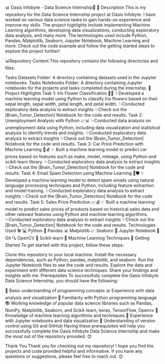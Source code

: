 📊 Oasis Infobyte - Data Science Internship🎉
📝 Description
This is my repository for the Data Science Internship project at Oasis Infobyte. I have worked on various data science tasks to gain hands-on experience and improve my skills. The project highlights include implementing Machine Learning algorithms, developing data visualizations, conducting exploratory data analysis, and many more. The technologies used include Python, Pandas, Matplotlib, Seaborn, Jupyter Notebook, Machine Learning and more. Check out the code example and follow the getting started steps to explore the project further!

📊Repository Content
This repository contains the following directories and files:

Tasks Datasets Folder: A directory containing datasets used in the Jupyter notebooks.
Tasks Notebooks Folder: A directory containing Jupyter notebooks for the projects and tasks completed during the internship.
🔬 Project Highlights
Task 1: Iris Flower Classification 🌺🌸
✨Developed a machine learning model using Python to classify Iris flowers based on their sepal length, sepal width, petal length, and petal width.
✨Conducted exploratory data analysis to extract insights
✨Check out the [Brain_Tumor_Detection] Notebook for the code and results.
Task 2: Unemployment Analysis with Python 📈📊
✨Conducted data analysis on unemployment data using Python, including data visualization and statistical analysis to identify trends and insights.
✨Conducted exploratory data analysis to extract insights
✨Check out the [Brain_Tumor_Detection] Notebook for the code and results.
Task 3: Car Price Prediction with Machine Learning 🚗💰
✨ Built a machine learning model to predict car prices based on features such as make, model, mileage, using Python and scikit-learn library.
✨Conducted exploratory data analysis to extract insights
✨Check out the [Brain_Tumor_Detection] Notebook for the code and results.
Task 4: Email Spam Detection using Machine Learning 📧🛡️
✨ Developed a machine learning model to detect spam emails using natural language processing techniques and Python, including feature extraction and model training.
✨Conducted exploratory data analysis to extract insights
✨Check out the [Brain_Tumor_Detection] Notebook for the code and results.
Task 5: Sales Price Prediction 📈💰
✨ Built a machine learning model to predict sales prices of products based on historical sales data and other relevant features using Python and machine learning algorithms.
✨Conducted exploratory data analysis to extract insights
✨Check out the [Brain_Tumor_Detection] Notebook for the code and results.
Technologies Used 🛠️
💻 Python
🐼 Pandas
📊 Matplotlib
📈 Seaborn
📓 Jupyter Notebook
🔗 Git
🔍 OpenCV
🤖 Scikit-learn
🧠 Machine Learning Techniques
🚀 Getting Started
To get started with this project, follow these steps:

Clone this repository to your local machine.
Install the necessary dependencies, such as Python, pandas, matplotlib, and seaborn.
Run the Jupyter Notebook files to see the code and results.
Explore the data and experiment with different data science techniques.
Share your findings and insights with me.
Prerequisites
To successfully complete the Oasis Infobyte Data Science Internship, you should have the following:

🧠 Basic understanding of programming concepts
📊 Experience with data analysis and visualization
🐍 Familiarity with Python programming language
📚 Working knowledge of popular data science libraries such as Pandas, NumPy, Matplotlib, Seaborn, and Scikit-learn, keras, TensorFlow, Opencv
🤖 Knowledge of machine learning algorithms and techniques
📓 Experience with Jupyter notebooks and data visualization
🔗 Understanding of version control using Git and GitHub
Having these prerequisites will help you successfully complete the Oasis Infobyte Data Science Internship and make the most out of the repository provided. 😊

Thank You
Thank you for checking out my repository! I hope you find the projects and code provided helpful and informative. If you have any questions or suggestions, please feel free to reach out. 😊
